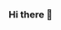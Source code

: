 ### Hi there 👋

<!--
**taofit/taofit** is a ✨ _special_ ✨ repository because its `README.md` (this file) appears on your GitHub profile.

Here are some ideas to get you started:

- 🔭 I’m currently working on my side project in Golang and Fyne.
- 🌱 I’m currently learning Golang, GCP and on the way to a professional Golang developer.
- 👯 I’m looking to collaborate on exciting projects in a new work environment.
- 🤔 I’m looking for help with technical stuff that I do not know and eager to dig more into it.
- 💬 Ask me about Golang, PHP, typescript, javascript, sql, and some knowledge in other areas like menditation .
- 📫 How to reach me: tao_sun@hotmail.com
- 😄 Pronouns: Tao
- ⚡ Fun fact: like to take long walk, buying books and but not much time to read them all.
-->
